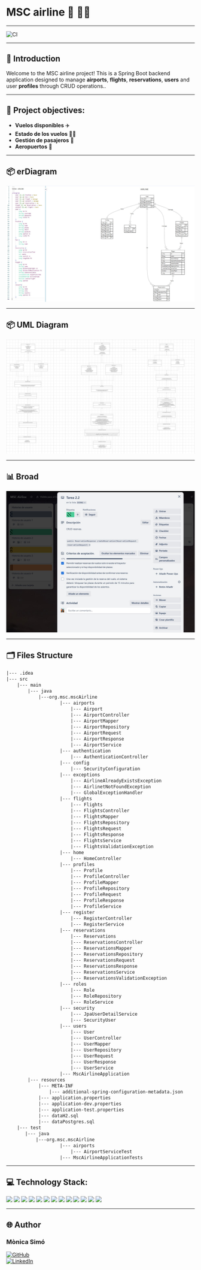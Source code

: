 
# **MSC airline** 🏢  🛫🛬

---

![CI](https://github.com/monicasimoF5/mscAirline/actions/workflows/ci.yml/badge.svg)

---

## 📝 **Introduction**
Welcome to the MSC airline project!  This is a Spring Boot backend application designed to manage **airports**, **flights**, **reservations**, **users** and user **profiles** through CRUD operations..

---
## 🎯 **Project objectives:**

- **Vuelos disponibles** ✈️
- **Estado de los vuelos** 🛫🛬
- **Gestión de pasajeros** 🛄
- **Aeropuertos** 🏢

---

## 📦 **erDiagram**
![erDiagram.jpg](utils/erDiagram.jpg)

---

## 📦 **UML Diagram**
![UMLdiagram.jpg](utils/UMLdiagram.jpg)

---

## 📊 **Broad**
![Trello.jpg](utils/Trello.jpg)

---

## 🗂️  **Files Structure**

    |--- .idea
    |--- src
        |--- main
            |--- java
                |---org.msc.mscAirline
                        |--- airports
                            |--- Airport
                            |--- AirportController
                            |--- AirportMapper
                            |--- AirportRepository
                            |--- AirportRequest
                            |--- AirportResponse
                            |--- AirportService
                        |--- authentication
                            |--- AuthenticationController
                        |--- config
                            |--- SecurityConfiguration
                        |--- exceptions
                            |--- AirlineAlreadyExistsException
                            |--- AirlinetNotFoundException
                            |--- GlobalExceptionHandler
                        |--- flights
                            |--- Flights
                            |--- FlightsController
                            |--- FlightsMapper
                            |--- FlightsRepository
                            |--- FlightsRequest
                            |--- FlightsResponse
                            |--- FlightsService
                            |--- FlightsValidationException
                        |--- home
                            |--- HomeController
                        |--- profiles
                            |--- Profile
                            |--- ProfileController
                            |--- ProfileMapper
                            |--- ProfileRepository
                            |--- ProfileRequest
                            |--- ProfileResponse
                            |--- ProfileService
                        |--- register
                            |--- RegisterController
                            |--- RegisterService
                        |--- reservations
                            |--- Reservations
                            |--- ReservationsController
                            |--- ReservationsMapper
                            |--- ReservationsRepository
                            |--- ReservationsRequest
                            |--- ReservationsResponse
                            |--- ReservationsService
                            |--- ReservationsValidationException
                        |--- roles
                            |--- Role
                            |--- RoleRepository
                            |--- RoleService
                        |--- security
                            |--- JpaUserDetailService
                            |--- SecurityUser
                        |--- users
                            |--- User
                            |--- UserController
                            |--- UserMapper
                            |--- UserRepository
                            |--- UserRequest
                            |--- UserResponse
                            |--- UserService
                        |--- MscAirlineApplication
            |--- resources
                |--- META-INF
                    |--- additional-spring-configuration-metadata.json
                |--- application.properties
                |--- application-dev.properties
                |--- application-test.properties
                |--- dataH2.sql
                |--- dataPostgres.sql
        |--- test
           |--- java
               |---org.msc.mscAirline
                        |--- airports
                            |--- AirportServiceTest
                        |--- MscAirlineApplicationTests

---

## 💻 Technology Stack:

<img src="https://img.shields.io/badge/Intellij%20Idea-000?logo=intellij-idea&amp;style=for-the-badge"/> 
<img src= "https://img.shields.io/badge/github-%23121011.svg?&style=for-the-badge&logo=github&logoColor=white"/> 
<img src= "https://img.shields.io/badge/Java-ED8B00?style=for-the-badge&logo=openjdk&logoColor=white"/> <img src= "https://img.shields.io/badge/SpringBoot-6DB33F?style=flat-square&logo=Spring&logoColor=white"/> 
<img src="https://img.shields.io/badge/-Apache Maven-C71A36?style=flat&logo=apachemaven&logoColor=white"/> 
<img src="https://img.shields.io/badge/-Hibernate-59666C?style=flat&logo=hibernate&logoColor=white"/>
<img src= "https://img.shields.io/badge/-Postman-FF6C37?style=flat&logo=postman&logoColor=white"/> 
<img src="https://img.shields.io/badge/-MySQL-4479A1?style=flat&logo=mysql&logoColor=white"/>
<img src="https://img.shields.io/badge/-Docker-2496ED?style=flat&logo=docker&logoColor=white"/> 
<img src="https://img.shields.io/badge/-PostgreSQL-4169E1?style=flat&logo=postgresql&logoColor=white"/>
<img src="https://img.shields.io/badge/-Trello-0052CC?style=flat&logo=trello&logoColor=white"/>
<img src="https://img.shields.io/badge/Lucid-282C33?logo=lucid&logoColor=fff&style=for-the-badge"/> 
<img src="https://img.shields.io/badge/-Mermaid-FF3670?style=flat&logo=mermaid&logoColor=white"/> 

---

## 🌐 Author

### **Mònica Simó**
[<img src="https://img.shields.io/badge/github-%23121011.svg?&style=for-the-badge&logo=github&logoColor=white" alt="GitHub" />](https://github.com/monicasimoF5)  
[<img src="https://img.shields.io/badge/LinkedIn-0077B5?style=for-the-badge&logo=linkedin&logoColor=white" alt="LinkedIn" />](https://www.linkedin.com/in/mónica-simó/)

